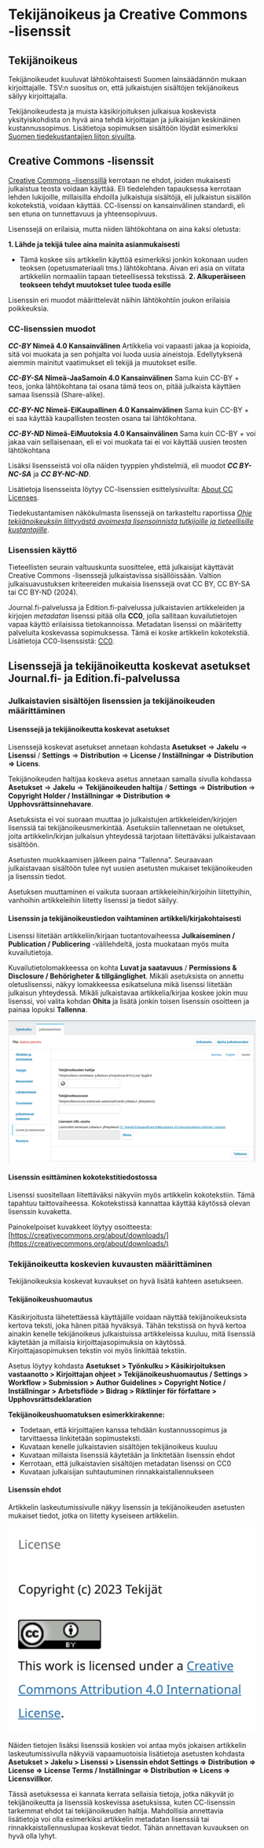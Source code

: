 # Tekijänoikeus ja Creative Commons -lisenssit

## Tekijänoikeus

Tekijänoikeudet kuuluvat lähtökohtaisesti Suomen lainsäädännön mukaan kirjoittajalle. TSV:n suositus on, että julkaistujen sisältöjen tekijänoikeus säilyy kirjoittajalla.

Tekijänoikeudesta ja muista käsikirjoituksen julkaisua koskevista yksityiskohdista on hyvä aina tehdä kirjoittajan ja julkaisijan keskinäinen kustannussopimus. Lisätietoja sopimuksen sisältöön löydät esimerkiksi [Suomen tiedekustantajien liiton sivuilta](https://tiedekustantajat.fi/ohjeet/sopiminen/).

## Creative Commons -lisenssit

[Creative Commons –lisenssillä](https://creativecommons.fi/) kerrotaan ne ehdot, joiden mukaisesti julkaistua teosta voidaan käyttää. Eli tiedelehden tapauksessa kerrotaan lehden lukijoille, millaisilla ehdoilla julkaistuja sisältöjä, eli julkaistun sisällön kokotekstiä, voidaan käyttää. CC-lisenssi on kansainvälinen standardi, eli sen etuna on tunnettavuus ja yhteensopivuus.

Lisenssejä on erilaisia, mutta niiden lähtökohtana on aina kaksi oletusta:

**1. Lähde ja tekijä tulee aina mainita asianmukaisesti**
- Tämä koskee siis artikkelin käyttöä esimerkiksi jonkin kokonaan uuden teoksen (opetusmateriaali tms.) lähtökohtana. Aivan eri asia on viitata artikkeliin normaaliin tapaan tieteellisessä tekstissä.
**2. Alkuperäiseen teokseen tehdyt muutokset tulee tuoda esille**

Lisenssin eri muodot määrittelevät näihin lähtökohtiin joukon erilaisia poikkeuksia.

### CC-lisenssien muodot

**_CC-BY_ Nimeä 4.0 Kansainvälinen** 
Artikkelia voi vapaasti jakaa ja kopioida, sitä voi muokata ja sen pohjalta voi luoda uusia aineistoja. Edellytyksenä aiemmin mainitut vaatimukset eli tekijä ja muutokset esille.

**_CC-BY-SA_ Nimeä-JaaSamoin 4.0 Kansainvälinen** 
Sama kuin CC-BY + teos, jonka lähtökohtana tai osana tämä teos on, pitää julkaista käyttäen samaa lisenssiä (Share-alike). 

**_CC-BY-NC_ Nimeä-EiKaupallinen 4.0 Kansainvälinen**
Sama kuin CC-BY + ei saa käyttää kaupallisten teosten osana tai lähtökohtana.

**_CC-BY-ND_ Nimeä-EiMuutoksia 4.0 Kansainvälinen**
Sama kuin CC-BY + voi jakaa vain sellaisenaan, eli ei voi muokata tai ei voi käyttää uusien teosten lähtökohtana 

Lisäksi lisensseistä voi olla näiden tyyppien yhdistelmiä, eli muodot **_CC BY-NC-SA_** ja **_CC BY-NC-ND_**.

Lisätietoja lisensseista löytyy CC-lisenssien esittelysivuilta: [About CC Licenses](https://creativecommons.org/share-your-work/cclicenses/).

Tiedekustantamisen näkökulmasta lisenssejä on tarkasteltu raportissa _[Ohje tekijänoikeuksiin liittyvästä avoimesta lisensoinnista tutkijoille ja tieteellisille kustantajille](https://doi.org/10.23847/isbn.9789525995350)_.

### Lisenssien käyttö

Tieteellisten seurain valtuuskunta suosittelee, että julkaisijat käyttävät Creative Commons -lisenssejä julkaistavissa sisällöissään. Valtion julkaisuavustuksen kriteereiden mukaisia lisenssejä ovat CC BY, CC BY-SA tai CC BY-ND (2024).

Journal.fi-palvelussa ja Edition.fi-palvelussa julkaistavien artikkeleiden ja kirjojen _metadatan_ lisenssi pitää olla **CC0**, jolla sallitaan kuvailutietojen vapaa käyttö erilaisissa tietokannoissa. Metadatan lisenssi on määritetty palveluita koskevassa sopimuksessa. Tämä ei koske artikkelin kokotekstiä. Lisätietoja CC0-lisenssistä: [CC0](https://creativecommons.org/share-your-work/public-domain/cc0/).

## Lisenssejä ja tekijänoikeutta koskevat asetukset Journal.fi- ja Edition.fi-palvelussa

### Julkaistavien sisältöjen lisenssien ja tekijänoikeuden määrittäminen

#### Lisenssejä ja tekijänoikeutta koskevat asetukset

Lisenssejä koskevat asetukset annetaan kohdasta **Asetukset** => **Jakelu** => **Lisenssi** / **Settings** => **Distribution** => **License / Inställningar => Distribution => Licens**.

Tekijänoikeuden haltijaa koskeva asetus annetaan samalla sivulla kohdassa **Asetukset** => **Jakelu** => **Tekijänoikeuden haltija** / **Settings** => **Distribution** => **Copyright Holder / Inställningar => Distribution => Upphovsrättsinnehavare**.

Asetuksista ei voi suoraan muuttaa jo julkaistujen artikkeleiden/kirjojen lisenssiä tai tekijänoikeusmerkintää. Asetuksiin tallennetaan ne oletukset, joita artikkelin/kirjan julkaisun yhteydessä tarjotaan liitettäväksi julkaistavaan sisältöön.

Asetusten muokkaamisen jälkeen paina “Tallenna”. Seuraavaan julkaistavaan sisältöön tulee nyt uusien asetusten mukaiset tekijänoikeuden ja lisenssin tiedot.

Asetuksen muuttaminen ei vaikuta suoraan artikkeleihin/kirjoihin liitettyihin, vanhoihin artikkeleihin liitetty lisenssi ja tiedot säilyy.


#### Lisenssin ja tekijänoikeustiedon vaihtaminen artikkeli/kirjakohtaisesti

Lisenssi liitetään artikkeliin/kirjaan tuotantovaiheessa **Julkaiseminen / Publication / Publicering** -välilehdeltä, josta muokataan myös muita kuvailutietoja.

Kuvailutietolomakkeessa on kohta **Luvat ja saatavuus** / **Permissions & Disclosure / Behörigheter & tillgänglighet**. Mikäli asetuksista on annettu oletuslisenssi, näkyy lomakkeessa esikatseluna mikä lisenssi liitetään julkaisun yhteydessä. Mikäli julkaistavaa artikkelia/kirjaa koskee jokin muu lisenssi, voi valita kohdan **Ohita** ja lisätä jonkin toisen lisenssin osoitteen ja painaa lopuksi **Tallenna**.

![alt_text](../_media/tekijyys-1.png "image_tooltip")

#### Lisenssin esittäminen kokotekstitiedostossa

Lisenssi suositellaan liitettäväksi näkyviin myös artikkelin kokotekstiin. Tämä tapahtuu taittovaiheessa. Kokotekstissä kannattaa käyttää käytössä olevan lisenssin kuvaketta.

Painokelpoiset kuvakkeet löytyy osoitteesta:  [https://creativecommons.org/about/downloads/](https://creativecommons.org/about/downloads/)

### Tekijänoikeutta koskevien kuvausten määrittäminen

Tekijänoikeuksia koskevat kuvaukset on hyvä lisätä kahteen asetukseen.

#### Tekijänoikeushuomautus

Käsikirjoitusta lähetettäessä käyttäjälle voidaan näyttää tekijänoikeuksista kertova teksti, joka hänen pitää hyväksyä. Tähän tekstissä on hyvä kertoa ainakin kenelle tekijänoikeus julkaistuissa artikkeleissa kuuluu, mitä lisenssiä käytetään ja millaisia kirjoittajasopimuksia on käytössä. Kirjoittajasopimuksen tekstin voi myös linkittää tekstiin.

Asetus löytyy kohdasta **Asetukset > Työnkulku > Käsikirjoituksen vastaanotto > Kirjoittajan ohjeet > Tekijänoikeushuomautus / Settings > Workflow > Submission > Author Guidelines > Copyright Notice / Inställningar > Arbetsflöde > Bidrag > Riktlinjer för författare > Upphovsrättsdeklaration**

**Tekijänoikeushuomatuksen esimerkkirakenne:**

* Todetaan, että kirjoittajien kanssa tehdään kustannussopimus ja tarvittaessa linkitetään sopimusteksti.
* Kuvataan kenelle julkaistavien sisältöjen tekijänoikeus kuuluu
* Kuvataan millaista lisenssiä käytetään ja linkitetään lisenssin ehdot
* Kerrotaan, että julkaistavien sisältöjen metadatan lisenssi on CC0
* Kuvataan julkaisijan suhtautuminen rinnakkaistallennukseen

#### Lisenssin ehdot

Artikkelin laskeutumissivulle näkyy lisenssin ja tekijänoikeuden asetusten mukaiset tiedot, jotka on liitetty kyseiseen artikkeliin.

![alt_text](../_media/tekijyys-2.png "image_tooltip")

Näiden tietojen lisäksi lisenssiä koskien voi antaa myös jokaisen artikkelin laskeutumissivulla näkyviä vapaamuotoisia lisätietoja asetusten kohdasta **Asetukset > Jakelu > Lisenssi > Lisenssin ehdot Settings => Distribution => License => License Terms / Inställningar => Distribution => Licens => Licensvillkor.**

Tässä asetuksessa ei kannata kerrata sellaisia tietoja, jotka näkyvät jo tekijänoikeutta ja lisenssiä koskevissa asetuksissa, kuten CC-lisenssin tarkemmat ehdot tai tekijänoikeuden haltija. Mahdollisia annettavia lisätietoja voi olla esimerkiksi artikkelin metadatan lisenssiä tai rinnakkaistallennuslupaa koskevat tiedot. Tähän annettavan kuvauksen on hyvä olla lyhyt.

